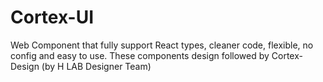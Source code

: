 # Cortex-UI

Web Component that fully support React types, cleaner code, flexible, no config and easy to use. These components design followed by Cortex-Design (by H LAB Designer Team)
